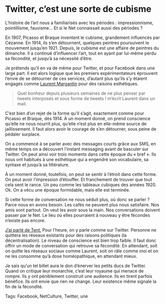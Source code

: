 # Twitter, c’est une sorte de cubisme

L’histoire de l’art nous a familiarisés avec les périodes : impressionnisme, pointillisme, fauvisme… Et si le Net connaissait aussi des périodes ?<span id="more-28791"></span>

En 1907, Picasso et Braque inventent le cubisme, grandement influencés par Cézanne. En 1914, ils s’en détournent, quelques peintres poursuivent le mouvement jusqu’en 1921. Depuis, le cubisme est une affaire de peintres du dimanche. Il a continué d’influencer l’art, tout en ayant par lui-même perdu sa fécondité, et jusqu’à sa nécessité d’être.

Je prétends qu’il en va de même pour Twitter, et pour Facebook dans une large part. Il est alors logique que les premiers expérimentateurs éprouvent l’envie de se détourner de ces services, d’autant plus qu’ils s’y étaient engagés comme [Laurent Margantin](http://carnetsdoutreweb.blog.lemonde.fr/) pour des raisons esthétiques.

> Quel bonheur depuis plusieurs semaines de ne plus penser par tweets interposés et sous forme de tweets ! m’écrit Laurent dans un mail.

C’est bien d’un rejet de la forme qu’il s’agit, exactement comme pour Picasso et Braque, dès 1914. À un moment donné, on prend conscience qu’elle ne nous nourrit plus, qu’elle n’est plus en elle-même source de jaillissement. Il faut alors avoir le courage de s’en détourner, sous peine de pédaler surplace.

On a commencé à se parler avec des messages courts grâce aux SMS, en même temps on a découvert l’instant messaging avant de basculer sur Twitter. On peut ainsi voir trois moments dans cette époque du « bref ». Ils nous ont habitués à une esthétique qui a engendré son vocabulaire, sa syntaxe et jusqu’à sa littérature.

À un moment donné, toutefois, on peut se sentir à l’étroit dans cette forme. On peut avoir l’impression d’étouffer. Et franchement de trouver que tout cela sent le rance. Un peu comme les tableaux cubiques des années 1920. Ok. On a vécu une époque formidable, mais elle est terminée.

Si cette forme de conversation ne nous séduit plus, où donc se parler ? Parce nous en avons besoin. Les cafés ne peuvent plus nous satisfaire. Nos amis sont partout. On veut les avoir sous la main. Nos conversations doivent passer par le Net. Le lieu où elles pourraient à nouveau y être fécondes n’existe pas encore.

[J’ai parlé de Tent.](http://blog.tcrouzet.com/2012/10/06/quitter-twitter-et-facebook-pour-survivre/) Pour l’heure, on y parle comme sur Twitter. Personne ne quittera les réseaux existants pour des raisons politiques (la décentralisation). Le niveau de conscience est bien trop faible. Il faut donc offrir un mode de conversation qui retrouve sa fécondité. En attendant, soit on quitte les réseaux sociaux comme Laurent, soit on râle comme moi et on ne les consomme qu’à dose homéopathique, en attendant mieux.

Je sais qu’un tel billet aura le don d’énerver les petits ducs de Twitter. Quand on critique leur monarchie, c’est leur royaume qui menace de rompre. Ils y ont péniblement construit une audience. Ils en tirent parfois bénéfice. Ils ont envie que rien ne change. Leur existence même signale la fin de la fécondité.

Tags: Facebook, NetCulture, Twitter, une